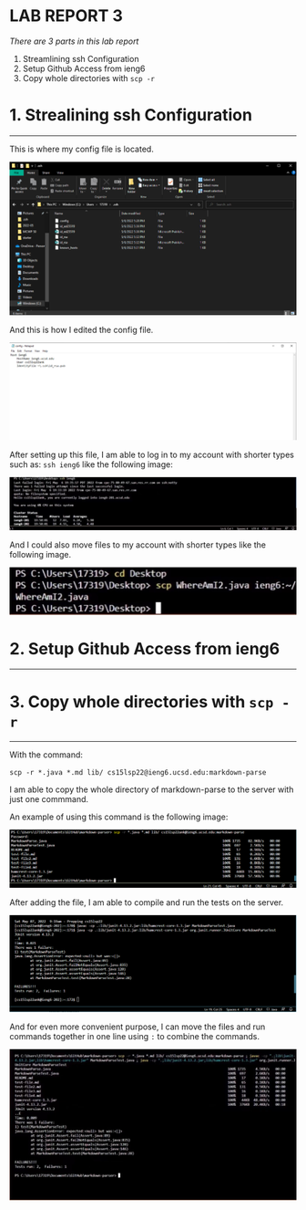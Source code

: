 # LAB REPORT 3

*There are 3 parts in this lab report*

1. Streamlining ssh Configuration
2. Setup Github Access from ieng6
3. Copy whole directories with `scp -r`

# 1. Strealining ssh Configuration

***

This is where my config file is located.

![configLocation](configLocation.png)

And this is how I edited the config file.

![configFile](configFile.png)

After setting up this file, I am able to log in to my account with shorter types 
such as: `ssh ieng6` like the following image:

![ssh](ssh.jpg)

And I could also move files to my account with shorter types like the following image.

![scp](scp.jpg)

# 2. Setup Github Access from ieng6

***

# 3. Copy whole directories with `scp -r`

***

With the command:

```
scp -r *.java *.md lib/ cs15lsp22@ieng6.ucsd.edu:markdown-parse
```
I am able to copy the whole directory of markdown-parse to the server with just one commmand.

An example of using this command is the following image:

![scpAll](scpAll.png)

After adding the file, I am able to compile and run the tests on the server.

![RunOnServer](RunOnServer.png)

And for even more convenient purpose, I can move the files and run commands together in one line 
using `:` to combine the commands.

![Together](Together.jpg)